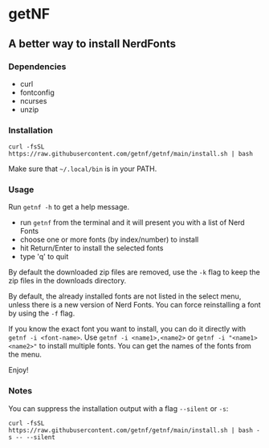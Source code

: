 # getNF

## A better way to install NerdFonts

### Dependencies

- curl
- fontconfig
- ncurses
- unzip

### Installation

```
curl -fsSL https://raw.githubusercontent.com/getnf/getnf/main/install.sh | bash
```

Make sure that `~/.local/bin` is in your PATH.

### Usage

Run `getnf -h` to get a help message.

- run `getnf` from the terminal and it will present you with a list of Nerd Fonts
- choose one or more fonts (by index/number) to install
- hit Return/Enter to install the selected fonts
- type 'q' to quit

By default the downloaded zip files are removed,
use the `-k` flag to keep the zip files in the downloads directory.

By default, the already installed fonts are not listed in the select menu,
unless there is a new version of Nerd Fonts.
You can force reinstalling a font by using the `-f` flag.

If you know the exact font you want to install,
you can do it directly with `getnf -i <font-name>`.
Use `getnf -i <name1>,<name2>` or `getnf -i "<name1> <name2>"`
to install multiple fonts. You can get the names of the fonts from the menu.

Enjoy!

### Notes

You can suppress the installation output with a flag `--silent` or `-s`:
```
curl -fsSL https://raw.githubusercontent.com/getnf/getnf/main/install.sh | bash -s -- --silent
```
